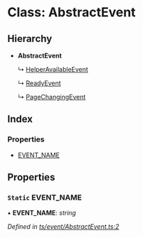 
# Class: AbstractEvent

## Hierarchy

* **AbstractEvent**

  ↳ [HelperAvailableEvent](helperavailableevent.md)

  ↳ [ReadyEvent](readyevent.md)

  ↳ [PageChangingEvent](pagechangingevent.md)

## Index

### Properties

* [EVENT_NAME](abstractevent.md#static-event_name)

## Properties

### `Static` EVENT_NAME

▪ **EVENT_NAME**: *string*

*Defined in [ts/event/AbstractEvent.ts:2](https://github.com/easy-pwa/easy-pwa-js/blob/1839738/src/ts/event/AbstractEvent.ts#L2)*
